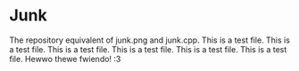 # Junk
The repository equivalent of junk.png and junk.cpp. 
This is a test file. This is a test file. This is a test file. This is a test file. This is a test file. This is a test file.
Hewwo thewe fwiendo! :3
